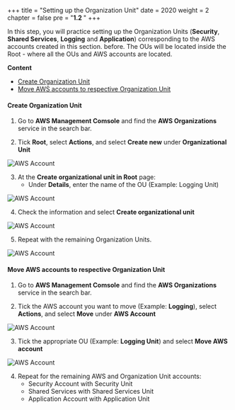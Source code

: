 +++
title = "Setting up the Organization Unit"
date = 2020
weight = 2
chapter = false
pre = "<b>1.2 </b>"
+++

In this step, you will practice setting up the Organization Units (**Security**, **Shared Services**, **Logging** and **Application**) corresponding to the AWS accounts created in this section. before. The OUs will be located inside the Root - where all the OUs and AWS accounts are located.

**Content**
- [Create Organization Unit](#create-organization-unit)
- [Move AWS accounts to respective Organization Unit](#move-aws-accounts-to-respective-organization-unit)

#### Create Organization Unit

1. Go to **AWS Management Comsole** and find the **AWS Organizations** service in the search bar.

2. Tick **Root**, select **Actions**, and select **Create new** under **Organizational Unit**

![AWS Account](/images/4/0003.png?featherlight=false&width=90pc)

3. At the **Create organizational unit in Root** page:
    - Under **Details**, enter the name of the OU (Example: Logging Unit)

![AWS Account](/images/4/0004.png?featherlight=false&width=90pc)

4. Check the information and select **Create organizational unit**

![AWS Account](/images/4/0005.png?featherlight=false&width=90pc)

5. Repeat with the remaining Organization Units.

![AWS Account](/images/4/0006.png?featherlight=false&width=90pc)

#### Move AWS accounts to respective Organization Unit

1. Go to **AWS Management Comsole** and find the **AWS Organizations** service in the search bar.

2. Tick the AWS account you want to move (Example: **Logging**), select **Actions**, and select **Move** under **AWS Account**


![AWS Account](/images/4/0007.png?featherlight=false&width=90pc)

3. Tick the appropriate OU (Example: **Logging Unit**) and select **Move AWS account**


![AWS Account](/images/4/0008.png?featherlight=false&width=90pc)

4. Repeat for the remaining AWS and Organization Unit accounts:
    - Security Account with Security Unit
    - Shared Services with Shared Services Unit
    - Application Account with Application Unit